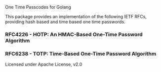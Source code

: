One Time Passcodes for Golang

This package provides an implementation of the following IETF RFCs, providing hash based and time based one time passwords. 

### RFC4226 - HOTP: An HMAC-Based One-Time Password Algorithm
### RFC6238 - TOTP: Time-Based One-Time Password Algorithm

Licensed under Apache License, v2.0
